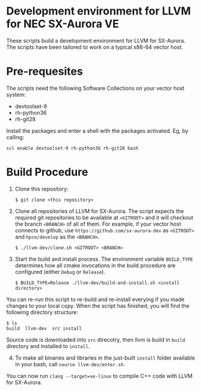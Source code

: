 Development environment for LLVM for NEC SX-Aurora VE
=====================================================

These scripts build a development environment for LLVM for SX-Aurora.
The scripts have been tailored to work on a typical x86-64 vector host.


Pre-requesites
==============

The scripts need the following Software Collections on your vector host system:

* devtoolset-9
* rh-python36
* rh-git28

Install the packages and enter a shell with the packages activated. Eg, by calling:

    scl enable devtoolset-9 rh-python36 rh-git28 bash

Build Procedure
===============

1. Clone this repository:

    `$ git clone <this repository>`

2. Clone all repositories of LLVM for SX-Aurora. The script expects the required git repositories to be available at `<GITROOT>` and it will checkout the branch `<BRANCH>` of all of them. For example, if your vector host connects to github, use `https://github.com/sx-aurora-dev` as `<GITROOT>` and `hpce/develop` as the `<BRANCH>`.

    `$ ./llvm-dev/clone.sh <GITROOT> <BRANCH>`

3. Start the build and install process. The environment variable `BUILD_TYPE` determines how all cmake invocations in the build procedure are configured (either `Debug` or `Release`).

    `$ BUILD_TYPE=Release ./llvm-dev/build-and-install.sh <install directory>`

You can re-run this script to re-build and re-install everying if you made changes to your local copy.
When the script has finished, you will find the following directory structure:

    $ ls
    build  llvm-dev  src install

Source code is downloaded into `src` direcotry, then llvm is build in `build`
directory and installed to `install`.

4. To make all binaries and libraries in the just-built `install` folder available in your bash, call `source llvm-dev/enter.sh`.

You can now run `clang --target=ve-linux` to compile C++ code with LLVM for SX-Aurora.


